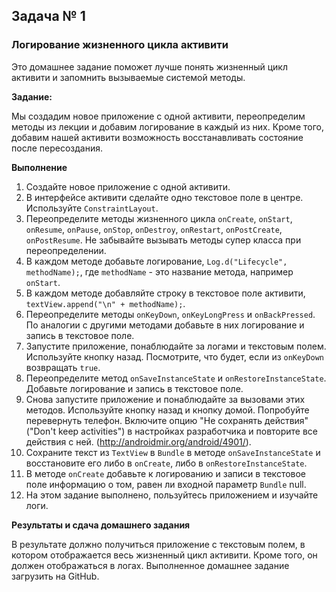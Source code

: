 ## Задача № 1
### Логирование жизненного цикла активити

Это домашнее задание поможет лучше понять жизненный цикл активити и запомнить вызываемые системой методы.

**Задание:**

Мы создадим новое приложение с одной активити, переопределим методы из лекции и добавим логирование в каждый из них.
Кроме того, добавим нашей активити возможность восстанавливать состояние после пересоздания.

**Выполнение**

1. Создайте новое приложение с одной активити.
2. В интерфейсе активити сделайте одно текстовое поле в центре. Используйте `ConstraintLayout`.
3. Переопределите методы жизненного цикла `onCreate`, `onStart`, `onResume`, `onPause`, `onStop`, `onDestroy`, `onRestart`, `onPostCreate`, `onPostResume`. Не забывайте вызывать методы супер класса при переопределении.
4. В каждом методе добавьте логирование, `Log.d("Lifecycle", methodName);`, где `methodName` - это название метода, например `onStart`.
5. В каждом методе добавляйте строку в текстовое поле активити, `textView.append("\n" + methodName);`.
6. Переопределите методы `onKeyDown`, `onKeyLongPress` и `onBackPressed`. По аналогии с другими методами добавьте в них логирование и запись в текстовое поле.
7. Запустите приложение, понаблюдайте за логами и текстовым полем. Используйте кнопку назад. Посмотрите, что будет, если из `onKeyDown` возвращать `true`.
8. Переопределите метод `onSaveInstanceState` и `onRestoreInstanceState`. Добавьте логирование и запись в текстовое поле.
9. Снова запустите приложение и понаблюдайте за вызовами этих методов. Используйте кнопку назад и кнопку домой. Попробуйте перевернуть телефон. Включите опцию "Не сохранять действия" ("Don't keep activities") в настройках разработчика и повторите все действия с ней. (http://androidmir.org/android/4901/).
10. Сохраните текст из `TextView` в `Bundle` в методе `onSaveInstanceState` и восстановите его либо в `onCreate`, либо в `onRestoreInstanceState`.
11. В методе `onCreate` добавьте к логированию и записи в текстовое поле информацию о том, равен ли входной параметр `Bundle` null.
12. На этом задание выполнено, пользуйтесь приложением и изучайте логи.

**Результаты и сдача домашнего задания**

В результате должно получиться приложение с текстовым полем, в котором отображается весь жизненный цикл активити. Кроме того, он должен отображаться в логах.
Выполненное домашнее задание загрузить на GitHub.
